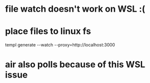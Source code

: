 
# file watch doesn't work on WSL :(
# place files to linux fs
templ generate --watch --proxy=http://localhost:3000

# air also polls because of this WSL issue

